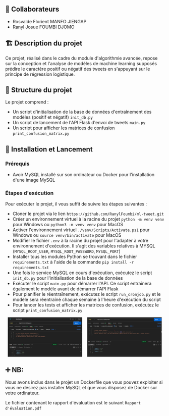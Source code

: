 ## 👤 Collaborateurs
- Rosvalde Florient MANFO JIENGAP
- Ranyl Josue FOUMBI DJOMO

## 🏗️ Description du projet

Ce projet, réalisé dans le cadre du module d'algorithmie avancée, repose sur la conception et l'analyse de modèles de machine learning supposés prédire le caractère positif ou négatif des tweets en s'appuyant sur le principe de régression logistique.

## 📂 Structure du projet

Le projet comprend :
- Un script d'initialisation de la base de données d'entraînement des modèles (positif et négatif) `init_db.py`
- Un script de lancement de l'API Flask d'envoi de tweets `main.py`
- Un script pour afficher les matrices de confusion `print_confusion_matrix.py`

## 🚀 Installation et Lancement
### Prérequis 
- Avoir MySQL installé sur son ordinateur ou Docker pour l'installation d'une image MySQL

### Étapes d'exécution
Pour exécuter le projet, il vous suffit de suivre les étapes suivantes :
- Cloner le projet via le lien `https://github.com/RanylFoumbi/ml-tweet.git`
- Créer un environnement virtuel à la racine du projet `python -m venv venv` pour Windows ou `python3 -m venv venv` pour MacOS
- Activer l'environnement virtuel `./venv/Scripts/Activate.ps1` pour Windows ou `source venv/bin/activate` pour MacOS
- Modifier le fichier `.env` à la racine du projet pour l'adapter à votre environnement d'exécution. Il s'agit des variables relatives à MYSQL (`MYSQL_ROOT_USER`, `MYSQL_ROOT_PASSWORD`, `MYSQL_PORT`)
- Installer tous les modules Python se trouvant dans le fichier `requirements.txt` à l'aide de la commande `pip install -r requirements.txt`
- Une fois le service MySQL en cours d'exécution, exécutez le script `init_db.py` pour l'initialisation de la base de données
- Exécuter le script `main.py` pour démarrer l'API. Ce script entraînera également le modèle avant de démarrer l'API Flask
- Pour planifier le réentraînement, exécutez le script `run_cronjob.py` et le modèle sera réentraîné chaque semaine à l'heure d'exécution du script
- Pour lancer les tests et afficher les matrices de confusion, exécutez le script `print_confusion_matrix.py`
 
<div style="display: flex; justify-content: space-around;">
    <img src="assets/image.png" alt="Exemple d'exécution" style="width: 47%;">
    <img src="assets/image2.png" alt="Deuxième exemple d'exécution" style="width: 47%;">
</div>

## ➕ NB:
Nous avons inclus dans le projet un Dockerfile que vous pouvez exploiter si vous ne désirez pas installer MySQL et que vous disposez de Docker sur votre ordinateur.

Le fichier contenant le rapport d'évaluation est le suivant `Rapport d'évaluation.pdf`